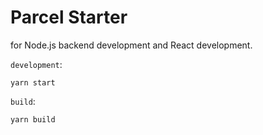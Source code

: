 # Parcel Starter

for Node.js backend development and React development.

`development`:
```
yarn start
```

`build`:
```
yarn build
```